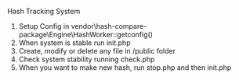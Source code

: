 Hash Tracking System

1. Setup Config in vendor\hash-compare-package\Engine\HashWorker::getconfig()
2. When system is stable run init.php
3. Create, modify or delete any file in /public folder
3. Check system stability running check.php
4. When you want to make new hash, run stop.php and then init.php
